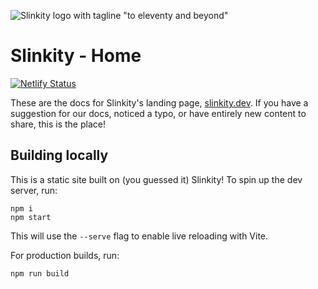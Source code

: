![Slinkity logo with tagline "to eleventy and beyond"](assets/og-image-banner.jpg)

# Slinkity - Home

[![Netlify Status](https://api.netlify.com/api/v1/badges/848d6eb2-f789-4f7c-9910-d4ac208f7122/deploy-status)](https://app.netlify.com/sites/eloquent-montalcini-1f5644/deploys)

These are the docs for Slinkity's landing page, [slinkity.dev](https://slinkity.dev). If you have a suggestion for our docs, noticed a typo, or have entirely new content to share, this is the place!

## Building locally

This is a static site built on (you guessed it) Slinkity! To spin up the dev server, run:

```
npm i
npm start
```

This will use the `--serve` flag to enable live reloading with Vite.

For production builds, run:

```
npm run build
```